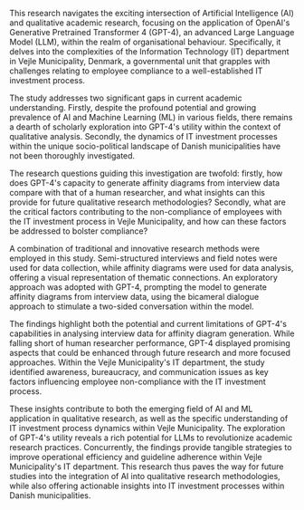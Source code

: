 This research navigates the exciting intersection of Artificial Intelligence (AI) and qualitative academic research, focusing on the application of OpenAI's Generative Pretrained Transformer 4 (GPT-4), an advanced Large Language Model (LLM), within the realm of organisational behaviour. Specifically, it delves into the complexities of the Information Technology (IT) department in Vejle Municipality, Denmark, a governmental unit that grapples with challenges relating to employee compliance to a well-established IT investment process. 

The study addresses two significant gaps in current academic understanding. Firstly, despite the profound potential and growing prevalence of AI and Machine Learning (ML) in various fields, there remains a dearth of scholarly exploration into GPT-4's utility within the context of qualitative analysis. Secondly, the dynamics of IT investment processes within the unique socio-political landscape of Danish municipalities have not been thoroughly investigated. 

The research questions guiding this investigation are twofold: firstly, how does GPT-4's capacity to generate affinity diagrams from interview data compare with that of a human researcher, and what insights can this provide for future qualitative research methodologies? Secondly, what are the critical factors contributing to the non-compliance of employees with the IT investment process in Vejle Municipality, and how can these factors be addressed to bolster compliance?

A combination of traditional and innovative research methods were employed in this study. Semi-structured interviews and field notes were used for data collection, while affinity diagrams were used for data analysis, offering a visual representation of thematic connections. An exploratory approach was adopted with GPT-4, prompting the model to generate affinity diagrams from interview data, using the bicameral dialogue approach to stimulate a two-sided conversation within the model.

The findings highlight both the potential and current limitations of GPT-4's capabilities in analysing interview data for affinity diagram generation. While falling short of human researcher performance, GPT-4 displayed promising aspects that could be enhanced through future research and more focused approaches. Within the Vejle Municipality's IT department, the study identified awareness, bureaucracy, and communication issues as key factors influencing employee non-compliance with the IT investment process.

These insights contribute to both the emerging field of AI and ML application in qualitative research, as well as the specific understanding of IT investment process dynamics within Vejle Municipality. The exploration of GPT-4's utility reveals a rich potential for LLMs to revolutionize academic research practices. Concurrently, the findings provide tangible strategies to improve operational efficiency and guideline adherence within Vejle Municipality's IT department. This research thus paves the way for future studies into the integration of AI into qualitative research methodologies, while also offering actionable insights into IT investment processes within Danish municipalities.
